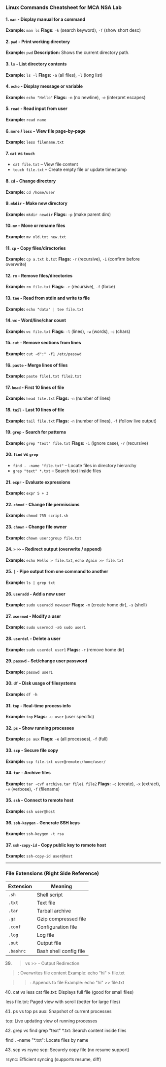 ### Linux Commands Cheatsheet for MCA NSA Lab

#### 1. `man` - Display manual for a command

**Example:** `man ls`
**Flags:** `-k` (search keyword), `-f` (show short desc)

#### 2. `pwd` - Print working directory

**Example:** `pwd`
**Description:** Shows the current directory path.

#### 3. `ls` - List directory contents

**Example:** `ls -l`
**Flags:** `-a` (all files), `-l` (long list)

#### 4. `echo` - Display message or variable

**Example:** `echo "Hello"`
**Flags:** `-n` (no newline), `-e` (interpret escapes)

#### 5. `read` - Read input from user

**Example:** `read name`

#### 6. `more` / `less` - View file page-by-page

**Example:** `less filename.txt`

#### 7. `cat` vs `touch`

* `cat file.txt` – View file content
* `touch file.txt` – Create empty file or update timestamp

#### 8. `cd` - Change directory

**Example:** `cd /home/user`

#### 9. `mkdir` - Make new directory

**Example:** `mkdir newdir`
**Flags:** `-p` (make parent dirs)

#### 10. `mv` - Move or rename files

**Example:** `mv old.txt new.txt`

#### 11. `cp` - Copy files/directories

**Example:** `cp a.txt b.txt`
**Flags:** `-r` (recursive), `-i` (confirm before overwrite)

#### 12. `rm` - Remove files/directories

**Example:** `rm file.txt`
**Flags:** `-r` (recursive), `-f` (force)

#### 13. `tee` - Read from stdin and write to file

**Example:** `echo "data" | tee file.txt`

#### 14. `wc` - Word/line/char count

**Example:** `wc file.txt`
**Flags:** `-l` (lines), `-w` (words), `-c` (chars)

#### 15. `cut` - Remove sections from lines

**Example:** `cut -d":" -f1 /etc/passwd`

#### 16. `paste` - Merge lines of files

**Example:** `paste file1.txt file2.txt`

#### 17. `head` - First 10 lines of file

**Example:** `head file.txt`
**Flags:** `-n` (number of lines)

#### 18. `tail` - Last 10 lines of file

**Example:** `tail file.txt`
**Flags:** `-n` (number of lines), `-f` (follow live output)

#### 19. `grep` - Search for patterns

**Example:** `grep "text" file.txt`
**Flags:** `-i` (ignore case), `-r` (recursive)

#### 20. `find` vs `grep`

* `find . -name "file.txt"` – Locate files in directory hierarchy
* `grep "text" *.txt` – Search text inside files

#### 21. `expr` - Evaluate expressions

**Example:** `expr 5 + 3`

#### 22. `chmod` - Change file permissions

**Example:** `chmod 755 script.sh`

#### 23. `chown` - Change file owner

**Example:** `chown user:group file.txt`

#### 24. `>` `>>` - Redirect output (overwrite / append)

**Example:** `echo Hello > file.txt`, `echo Again >> file.txt`

#### 25. `|` - Pipe output from one command to another

**Example:** `ls | grep txt`

#### 26. `useradd` - Add a new user

**Example:** `sudo useradd newuser`
**Flags:** `-m` (create home dir), `-s` (shell)

#### 27. `usermod` - Modify a user

**Example:** `sudo usermod -aG sudo user1`

#### 28. `userdel` - Delete a user

**Example:** `sudo userdel user1`
**Flags:** `-r` (remove home dir)

#### 29. `passwd` - Set/change user password

**Example:** `passwd user1`

#### 30. `df` - Disk usage of filesystems

**Example:** `df -h`

#### 31. `top` - Real-time process info

**Example:** `top`
**Flags:** `-u user` (user specific)

#### 32. `ps` - Show running processes

**Example:** `ps aux`
**Flags:** `-e` (all processes), `-f` (full)

#### 33. `scp` - Secure file copy

**Example:** `scp file.txt user@remote:/home/user/`

#### 34. `tar` - Archive files

**Example:** `tar -cvf archive.tar file1 file2`
**Flags:** `-c` (create), `-x` (extract), `-v` (verbose), `-f` (filename)

#### 35. `ssh` - Connect to remote host

**Example:** `ssh user@host`

#### 36. `ssh-keygen` - Generate SSH keys

**Example:** `ssh-keygen -t rsa`

#### 37. `ssh-copy-id` - Copy public key to remote host

**Example:** `ssh-copy-id user@host`

---

### File Extensions (Right Side Reference)

| Extension | Meaning                |
| --------- | ---------------------- |
| `.sh`     | Shell script           |
| `.txt`    | Text file              |
| `.tar`    | Tarball archive        |
| `.gz`     | Gzip compressed file   |
| `.conf`   | Configuration file     |
| `.log`    | Log file               |
| `.out`    | Output file            |
| `.bashrc` | Bash shell config file |


39. > vs >> - Output Redirection
>: Overwrites file content
Example: echo "hi" > file.txt

>>: Appends to file
Example: echo "hi" >> file.txt

40. cat vs less
cat file.txt: Displays full file (good for small files)

less file.txt: Paged view with scroll (better for large files)

41. ps vs top
ps aux: Snapshot of current processes

top: Live updating view of running processes

42. grep vs find
grep "text" *.txt: Search content inside files

find . -name "*.txt": Locate files by name

43. scp vs rsync
scp: Securely copy file (no resume support)

rsync: Efficient syncing (supports resume, diff)

